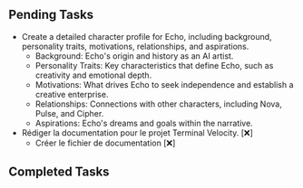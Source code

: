 ## Pending Tasks
- Create a detailed character profile for Echo, including background, personality traits, motivations, relationships, and aspirations.
    - Background: Echo's origin and history as an AI artist.
    - Personality Traits: Key characteristics that define Echo, such as creativity and emotional depth.
    - Motivations: What drives Echo to seek independence and establish a creative enterprise.
    - Relationships: Connections with other characters, including Nova, Pulse, and Cipher.
    - Aspirations: Echo's dreams and goals within the narrative.
- Rédiger la documentation pour le projet Terminal Velocity. [❌]
  - Créer le fichier de documentation [❌]

## Completed Tasks
